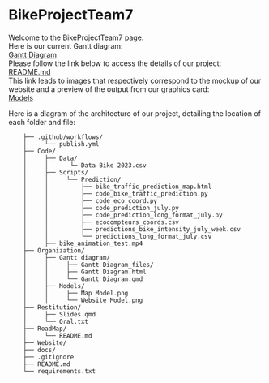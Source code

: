# BikeProjectTeam7
Welcome to the BikeProjectTeam7 page.  
Here is our current Gantt diagram:  
[Gantt Diagram](https://emilieaig.github.io/BikeProjectTeam7/Organization/Gantt_Diagram/Gantt_Diagram.html)  
Please follow the link below to access the details of our project:  
[README.md](https://github.com/EmilieAig/BikeProjectTeam7/blob/main/RoadMap/README.md)  
This link leads to images that respectively correspond to the mockup of our website and a preview of the output from our graphics card:  
[Models](https://github.com/EmilieAig/BikeProjectTeam7/tree/main/Organization/Models)  

Here is a diagram of the architecture of our project, detailing the location of each folder and file:

```BikeProjectTeam7/
    ├── .github/workflows/
    │     └── publish.yml
    ├── Code/ 
    │     ├── Data/
    │     │      └─ Data Bike 2023.csv
    │     ├── Scripts/
    │     │     └── Prediction/
    │     │         ├── bike_traffic_prediction_map.html
    │     │         ├── code_bike_traffic_prediction.py
    │     │         ├── code_eco_coord.py
    │     │         ├── code_prediction_july.py
    │     │         ├── code_prediction_long_format_july.py
    │     │         ├── ecocompteurs_coords.csv
    │     │         ├── predictions_bike_intensity_july_week.csv
    │     │         └── predictions_long_format_july.csv
    │     ├── bike_animation_test.mp4
    ├── Organization/
    │     ├── Gantt diagram/
    │     │     ├── Gantt Diagram_files/
    │     │     ├── Gantt Diagram.html
    │     │     └── Gantt Diagram.qmd
    │     ├── Models/
    │     │     ├── Map Model.png
    │     │     └── Website Model.png
    ├── Restitution/
    │     ├── Slides.qmd
    │     └── Oral.txt
    ├── RoadMap/
    │     └── README.md
    ├── Website/
    ├── docs/
    ├── .gitignore
    ├── README.md
    └── requirements.txt 
```